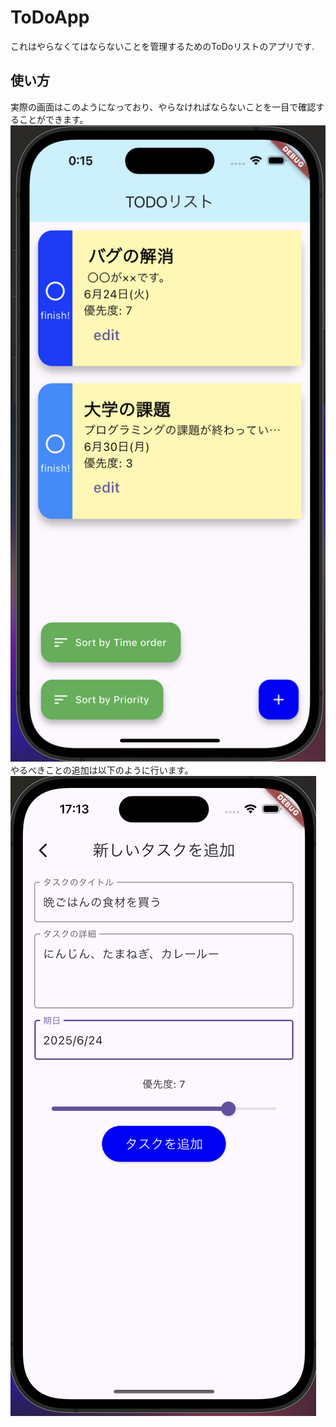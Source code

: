 # ToDoApp
これはやらなくてはならないことを管理するためのToDoリストのアプリです. 

## 使い方
実際の画面はこのようになっており、やらなければならないことを一目で確認することができます。
![Sample Image](/web/icons/example_screen.png)
やるべきことの追加は以下のように行います。
![Sample Image](/web/icons/example_add_todo.png)